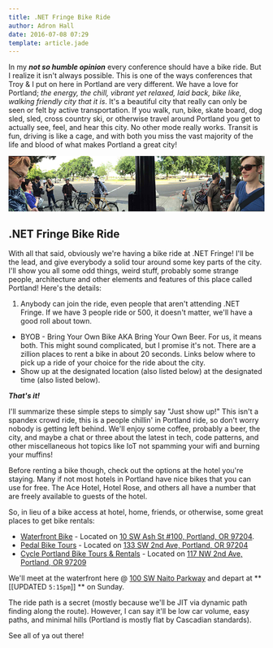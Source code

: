 ```yaml
---
title: .NET Fringe Bike Ride
author: Adron Hall
date: 2016-07-08 07:29
template: article.jade
---
```

In my ***not so humble opinion*** every conference should have a bike ride. But I realize it isn't always possible. This is one of the ways conferences that Troy & I put on here in Portland are very different. We have a love for Portland; *the energy, the chill, vibrant yet relaxed, laid back, bike like, walking friendly city that it is*. It's a beautiful city that really can only be seen or felt by active transportation. If you walk, run, bike, skate board, dog sled, sled, cross country ski, or otherwise travel around Portland you get to actually see, feel, and hear this city. No other mode really works. Transit is fun, driving is like a cage, and with both you miss the vast majority of the life and blood of what makes Portland a great city!

<span class="more"></span>

![Node PDX Bike Ride](nodepdx-bike-ride.jpg)

## .NET Fringe Bike Ride

With all that said, obviously we're having a bike ride at .NET Fringe! I'll be the lead, and give everybody a solid tour around some key parts of the city. I'll show you all some odd things, weird stuff, probably some strange people, architecture and other elements and features of this place called Portland! Here's the details:

1. Anybody can join the ride, even people that aren't attending .NET Fringe. If we have 3 people ride or 500, it doesn't matter, we'll have a good roll about town.
* BYOB - Bring Your Own Bike AKA Bring Your Own Beer. For us, it means both. This might sound complicated, but I promise it's not. There are a zillion places to rent a bike in about 20 seconds. Links below where to pick up a ride of your choice for the ride about the city.
* Show up at the designated location (also listed below) at the designated time (also listed below).
 
***That's it!***

I'll summarize these simple steps to simply say "Just show up!" This isn't a spandex crowd ride, this is a people chillin' in Portland ride, so don't worry nobody is getting left behind. We'll enjoy some coffee, probably a beer, the city, and maybe a chat or three about the latest in tech, code patterns, and other miscellaneous hot topics like IoT not spamming your wifi and burning your muffins!

Before renting a bike though, check out the options at the hotel you're staying. Many if not most hotels in Portland have nice bikes that you can use for free. The Ace Hotel, Hotel Rose, and others all have a number that are freely available to guests of the hotel. 

So, in lieu of a bike access at hotel, home, friends, or otherwise, some great places to get bike rentals:

* [Waterfront Bike](http://www.waterfrontbikes.com/) - Located on [10 SW Ash St #100, Portland, OR 97204](https://www.google.com/maps/place/Waterfront+Bicycle/@45.522373,-122.6809235,15z/data=!4m8!1m2!2m1!1sbike+rentals!3m4!1s0x0:0xbed7f9780615f52d!8m2!3d45.5213399!4d-122.6709741).
* [Pedal Bike Tours](http://www.pedalbiketours.com/) - Located on [133 SW 2nd Ave, Portland, OR 97204](https://www.google.com/maps/place/Pedal+Bike+Tours/@45.522373,-122.6809235,15z/data=!4m8!1m2!2m1!1sbike+rentals!3m4!1s0x0:0x6c1861d1ea8716e0!8m2!3d45.5216706!4d-122.672739)
* [Cycle Portland Bike Tours & Rentals](http://portlandbicycletours.com/) - Located on [117 NW 2nd Ave, Portland, OR 97209](https://www.google.com/maps/place/Cycle+Portland+Bike+Tours+%26+Rentals/@45.522373,-122.6809235,15z/data=!4m8!1m2!2m1!1sbike+rentals!3m4!1s0x0:0xed9ef696a5172958!8m2!3d45.5241437!4d-122.672562)

We'll meet at the waterfront here @ [100 SW Naito Parkway](https://www.google.com/maps/@45.5213697,-122.6699997,19.25z) and depart at **[[UPDATED `5:15pm`]] ** on Sunday.

The ride path is a secret (mostly because we'll be JIT via dynamic path finding along the route). However, I can say it'll be low car volume, easy paths, and minimal hills (Portland is mostly flat by Cascadian standards).

See all of ya out there!